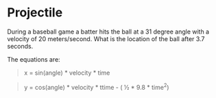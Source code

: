 # Projectile

During a baseball game a batter hits the ball at a 31 degree angle with a velocity of 20 meters/second. What is the location of the ball after 3.7 seconds.

The equations are:

> x = sin(angle) \* velocity * time

> y = cos(angle) \* velocity \* ttime - ( ½ \* 9.8 * time<sup>2</sup>)

